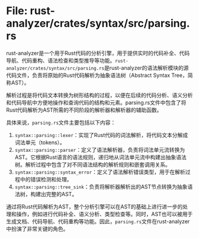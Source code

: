 # File: rust-analyzer/crates/syntax/src/parsing.rs

rust-analyzer是一个用于Rust代码的分析引擎，用于提供实时的代码补全、代码导航、代码重构、语法检查和类型推导等功能。`rust-analyzer/crates/syntax/src/parsing.rs`是rust-analyzer的语法解析模块的源代码文件，负责将原始的Rust代码解析为抽象语法树（Abstract Syntax Tree，简称AST）。

解析过程是将代码文本转换为树形结构的过程，以便在后续的代码分析、语义分析和代码导航中方便地操作和查询代码的结构和元素。parsing.rs文件中包含了将Rust代码解析为AST所需的不同阶段的解析器和解析器的辅助函数。

具体来说，`parsing.rs`文件主要包括以下内容：

1. `syntax::parsing::lexer`：实现了Rust代码的词法解析，将代码文本分解成词法单元（tokens）。
2. `syntax::parsing::parser`：定义了语法解析器，负责将词法单元流转换为AST。它根据Rust语言的语法规则，递归地从词法单元流中构建出抽象语法树。解析过程中包含了对不同语法结构的解析规则和嵌套调用关系。
3. `syntax::parsing::syntax_error`：定义了语法解析错误类型，用于在解析过程中的错误检测和处理。
4. `syntax::parsing::tree_sink`：负责将解析器解析出的AST节点转换为抽象语法树，构建出完整的AST。

通过将Rust代码解析为AST，整个分析引擎可以在AST的基础上进行进一步的处理和操作，例如进行代码补全、语义分析、类型检查等。同时，AST也可以被用于生成文档、代码导航、代码重构等功能。因此，`parsing.rs`文件在rust-analyzer中扮演了非常关键的角色。

